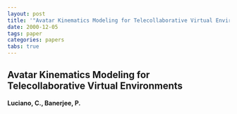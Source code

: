 ```yaml
---
layout: post
title: '"Avatar Kinematics Modeling for Telecollaborative Virtual Environments"'
date: 2000-12-05
tags: paper
categories: papers
tabs: true
---
```


## Avatar Kinematics Modeling for Telecollaborative Virtual Environments
**Luciano, C., Banerjee, P.**
